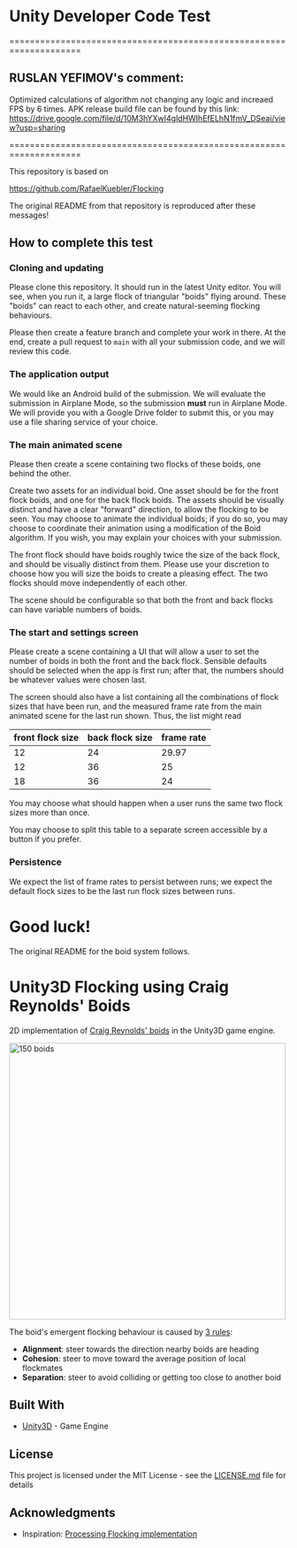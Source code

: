 # Unity Developer Code Test

====================================================================

## RUSLAN YEFIMOV's comment:
Optimized calculations of algorithm not changing any logic and increaed FPS by 6 times.
APK release build file can be found by this link:
https://drive.google.com/file/d/10M3hYXwI4gldHWIhEfELhN1fmV_DSeai/view?usp=sharing

====================================================================

This repository is based on

https://github.com/RafaelKuebler/Flocking

The original README from that repository is reproduced after these messages!

## How to complete this test

### Cloning and updating

Please clone this repository. It should run in the latest Unity editor. You will see, when you run it, a large flock of triangular "boids" flying around. These "boids" can react to each other, and create natural-seeming flocking behaviours.

Please then create a feature branch and complete your work in there. At the end, create a pull request to `main` with all your submission code, and we will review this code.

### The application output

We would like an Android build of the submission. We will evaluate the submission in Airplane Mode, so the submission **must** run in Airplane Mode. We will provide you with a Google Drive folder to submit this, or you may use a file sharing service of your choice.

### The main animated scene

Please then create a scene containing two flocks of these boids, one behind the other.

Create two assets for an individual boid. One asset should be for the front flock boids, and one for the back flock boids. The assets should be visually distinct and have a clear "forward" direction, to allow the flocking to be seen. You may choose to animate the individual boids; if you do so, you may choose to coordinate their animation using a modification of the Boid algorithm. If you wish, you may explain your choices with your submission.

The front flock should have boids roughly twice the size of the back flock, and should be visually distinct from them. Please use your discretion to choose how you will size the boids to create a pleasing effect. The two flocks should move independently of each other.

The scene should be configurable so that both the front and back flocks can have variable numbers of boids.

### The start and settings screen

Please create a scene containing a UI that will allow a user to set the number of boids in both the front and the back flock. Sensible defaults should be selected when the app is first run; after that, the numbers should be whatever values were chosen last.

The screen should also have a list containing all the combinations of flock sizes that have been run, and the measured frame rate from the main animated scene for the last run shown. Thus, the list might read

| front flock size | back flock size | frame rate |
| --- | --- | --- |
| 12 | 24 | 29.97 |
| 12 | 36 | 25 |
| 18 | 36 | 24 |

You may choose what should happen when a user runs the same two flock sizes more than once.

You may choose to split this table to a separate screen accessible by a button if you prefer.

### Persistence

We expect the list of frame rates to persist between runs; we expect the default flock sizes to be the last run flock sizes between runs.

# Good luck!

The original README for the boid system follows.

# Unity3D Flocking using Craig Reynolds' Boids


2D implementation of [Craig Reynolds' boids](http://www.cs.toronto.edu/~dt/siggraph97-course/cwr87/) in the Unity3D game engine.

<img alt="150 boids" src="https://user-images.githubusercontent.com/9216979/45744864-d3d7f400-bbff-11e8-9e3e-0bee1d2f5865.gif" width="500">

The boid's emergent flocking behaviour is caused by [3 rules](http://www.red3d.com/cwr/boids/):

* **Alignment**: steer towards the direction nearby boids are heading
* **Cohesion**: steer to move toward the average position of local flockmates
* **Separation**: steer to avoid colliding or getting too close to another boid

## Built With

* [Unity3D](https://unity3d.com/) - Game Engine

## License

This project is licensed under the MIT License - see the [LICENSE.md](LICENSE.md) file for details

## Acknowledgments

* Inspiration: [Processing Flocking implementation](https://processing.org/examples/flocking.html)
